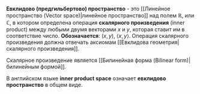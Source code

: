 **Евклидово (предгильбертово) пространство** - это [[Линейное пространство (Vector space)|линейное пространство]] над полем $\mathbb{R}$, или $\mathbb{C}$, в котором определена операция **скалярного произведения** (inner product) между любыми двумя векторами $x$ и $y$, которая ставит им в соответствие число. **Обозначается**: $(x,y)$, $\langle x,y\rangle$. Операция скалярного произведения должна отвечать аксиомам [[Евклидова геометрия|скалярного произведения]].

Скалярное произведение является [[Билинейная форма (Bilinear form)|билинейным формой]].

В английском языке **inner product space** означает **евклидово пространство** в общем виде.